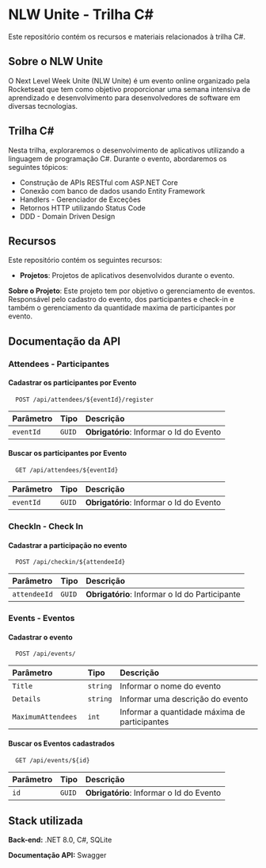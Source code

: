 
# NLW Unite - Trilha C#

Este repositório contém os recursos e materiais relacionados à trilha C#.

## Sobre o NLW Unite

O Next Level Week Unite (NLW Unite) é um evento online organizado pela Rocketseat que tem como objetivo proporcionar uma semana intensiva de aprendizado e desenvolvimento para desenvolvedores de software em diversas tecnologias.

## Trilha C#

Nesta trilha, exploraremos o desenvolvimento de aplicativos utilizando a linguagem de programação C#. Durante o evento, abordaremos os seguintes tópicos:

- Construção de APIs RESTful com ASP.NET Core
- Conexão com banco de dados usando Entity Framework
- Handlers  - Gerenciador de Exceções
- Retornos HTTP utilizando Status Code
- DDD - Domain Driven Design


## Recursos

Este repositório contém os seguintes recursos:

- **Projetos**: Projetos de aplicativos desenvolvidos durante o evento.

**Sobre o Projeto**: Este projeto tem por objetivo o gerenciamento de eventos. Responsável pelo cadastro do evento, dos participantes e check-in e também o gerenciamento da quantidade maxima de participantes por evento.




## Documentação da API

### Attendees - Participantes
#### Cadastrar os participantes por Evento

```http
  POST /api/attendees/${eventId}/register
```

| Parâmetro   | Tipo       | Descrição                           |
| :---------- | :--------- | :---------------------------------- |
| `eventId` | `GUID` | **Obrigatório**: Informar o Id do Evento |

#### Buscar os participantes por Evento

```http
  GET /api/attendees/${eventId}
```

| Parâmetro   | Tipo       | Descrição                                   |
| :---------- | :--------- | :------------------------------------------ |
| `eventId`      | `GUID` | **Obrigatório**: Informar o Id do Evento |


### CheckIn - Check In
#### Cadastrar a participação no evento

```http
  POST /api/checkin/${attendeeId}
```

| Parâmetro   | Tipo       | Descrição                           |
| :---------- | :--------- | :---------------------------------- |
| `attendeeId` | `GUID` | **Obrigatório**: Informar o Id do Participante |


### Events - Eventos
#### Cadastrar o evento

```http
  POST /api/events/
```

| Parâmetro   | Tipo       | Descrição                           |
| :---------- | :--------- | :---------------------------------- |
| `Title` | `string` |  Informar o nome do evento |
| `Details ` | `string` |  Informar uma descrição do evento |
| `MaximumAttendees ` | `int` |  Informar a quantidade máxima de participantes |

#### Buscar os Eventos cadastrados

```http
  GET /api/events/${id}
```

| Parâmetro   | Tipo       | Descrição                                   |
| :---------- | :--------- | :------------------------------------------ |
| `id`      | `GUID` | **Obrigatório**: Informar o Id do Evento |


## Stack utilizada

**Back-end:** .NET 8.0, C#, SQLite

**Documentação API:** Swagger

